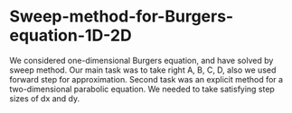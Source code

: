 # Sweep-method-for-Burgers-equation-1D-2D
We considered one-dimensional Burgers equation, and have solved by sweep method. Our main task was to take right A, B, C, D, also we used forward step for approximation. Second task was an explicit method for a two-dimensional parabolic equation. We needed to take satisfying step sizes of dx and dy. 
